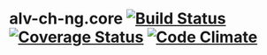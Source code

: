 alv-ch-ng.core [![Build Status](https://travis-ci.org/alv-ch-ng/core.svg?branch=master)](https://travis-ci.org/alv-ch-ng/core) [![Coverage Status](https://coveralls.io/repos/alv-ch-ng/core/badge.svg)](https://coveralls.io/r/alv-ch-ng/core) [![Code Climate](https://codeclimate.com/github/alv-ch-ng/core/badges/gpa.svg)](https://codeclimate.com/github/alv-ch-ng/core)
=============
